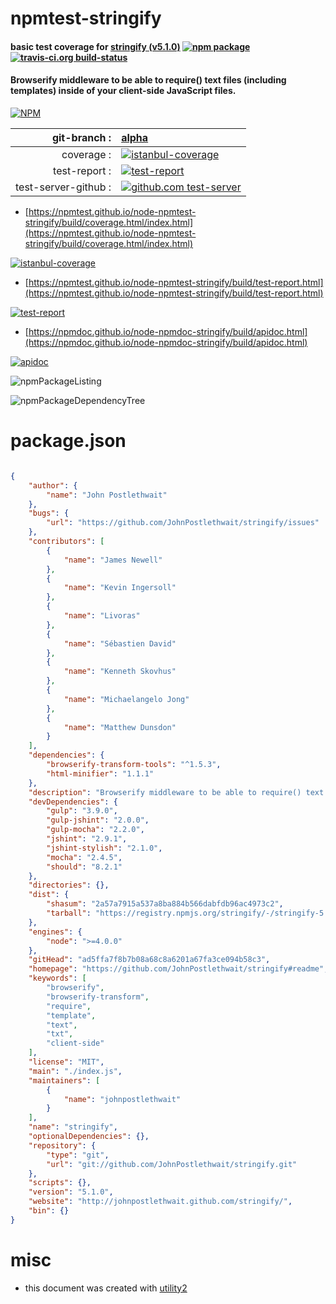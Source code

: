 # npmtest-stringify

#### basic test coverage for  [stringify (v5.1.0)](https://github.com/JohnPostlethwait/stringify#readme)  [![npm package](https://img.shields.io/npm/v/npmtest-stringify.svg?style=flat-square)](https://www.npmjs.org/package/npmtest-stringify) [![travis-ci.org build-status](https://api.travis-ci.org/npmtest/node-npmtest-stringify.svg)](https://travis-ci.org/npmtest/node-npmtest-stringify)

#### Browserify middleware to be able to require() text files (including templates) inside of your client-side JavaScript files.

[![NPM](https://nodei.co/npm/stringify.png?downloads=true&downloadRank=true&stars=true)](https://www.npmjs.com/package/stringify)

| git-branch : | [alpha](https://github.com/npmtest/node-npmtest-stringify/tree/alpha)|
|--:|:--|
| coverage : | [![istanbul-coverage](https://npmtest.github.io/node-npmtest-stringify/build/coverage.badge.svg)](https://npmtest.github.io/node-npmtest-stringify/build/coverage.html/index.html)|
| test-report : | [![test-report](https://npmtest.github.io/node-npmtest-stringify/build/test-report.badge.svg)](https://npmtest.github.io/node-npmtest-stringify/build/test-report.html)|
| test-server-github : | [![github.com test-server](https://npmtest.github.io/node-npmtest-stringify/GitHub-Mark-32px.png)](https://npmtest.github.io/node-npmtest-stringify/build/app/index.html) | | build-artifacts : | [![build-artifacts](https://npmtest.github.io/node-npmtest-stringify/glyphicons_144_folder_open.png)](https://github.com/npmtest/node-npmtest-stringify/tree/gh-pages/build)|

- [https://npmtest.github.io/node-npmtest-stringify/build/coverage.html/index.html](https://npmtest.github.io/node-npmtest-stringify/build/coverage.html/index.html)

[![istanbul-coverage](https://npmtest.github.io/node-npmtest-stringify/build/screenCapture.buildCi.browser.%252Ftmp%252Fbuild%252Fcoverage.lib.html.png)](https://npmtest.github.io/node-npmtest-stringify/build/coverage.html/index.html)

- [https://npmtest.github.io/node-npmtest-stringify/build/test-report.html](https://npmtest.github.io/node-npmtest-stringify/build/test-report.html)

[![test-report](https://npmtest.github.io/node-npmtest-stringify/build/screenCapture.buildCi.browser.%252Ftmp%252Fbuild%252Ftest-report.html.png)](https://npmtest.github.io/node-npmtest-stringify/build/test-report.html)

- [https://npmdoc.github.io/node-npmdoc-stringify/build/apidoc.html](https://npmdoc.github.io/node-npmdoc-stringify/build/apidoc.html)

[![apidoc](https://npmdoc.github.io/node-npmdoc-stringify/build/screenCapture.buildCi.browser.%252Ftmp%252Fbuild%252Fapidoc.html.png)](https://npmdoc.github.io/node-npmdoc-stringify/build/apidoc.html)

![npmPackageListing](https://npmtest.github.io/node-npmtest-stringify/build/screenCapture.npmPackageListing.svg)

![npmPackageDependencyTree](https://npmtest.github.io/node-npmtest-stringify/build/screenCapture.npmPackageDependencyTree.svg)



# package.json

```json

{
    "author": {
        "name": "John Postlethwait"
    },
    "bugs": {
        "url": "https://github.com/JohnPostlethwait/stringify/issues"
    },
    "contributors": [
        {
            "name": "James Newell"
        },
        {
            "name": "Kevin Ingersoll"
        },
        {
            "name": "Livoras"
        },
        {
            "name": "Sébastien David"
        },
        {
            "name": "Kenneth Skovhus"
        },
        {
            "name": "Michaelangelo Jong"
        },
        {
            "name": "Matthew Dunsdon"
        }
    ],
    "dependencies": {
        "browserify-transform-tools": "^1.5.3",
        "html-minifier": "1.1.1"
    },
    "description": "Browserify middleware to be able to require() text files (including templates) inside of your client-side JavaScript files.",
    "devDependencies": {
        "gulp": "3.9.0",
        "gulp-jshint": "2.0.0",
        "gulp-mocha": "2.2.0",
        "jshint": "2.9.1",
        "jshint-stylish": "2.1.0",
        "mocha": "2.4.5",
        "should": "8.2.1"
    },
    "directories": {},
    "dist": {
        "shasum": "2a57a7915a537a8ba884b566dabfdb96ac4973c2",
        "tarball": "https://registry.npmjs.org/stringify/-/stringify-5.1.0.tgz"
    },
    "engines": {
        "node": ">=4.0.0"
    },
    "gitHead": "ad5ffa7f8b7b08a68c8a6201a67fa3ce094b58c3",
    "homepage": "https://github.com/JohnPostlethwait/stringify#readme",
    "keywords": [
        "browserify",
        "browserify-transform",
        "require",
        "template",
        "text",
        "txt",
        "client-side"
    ],
    "license": "MIT",
    "main": "./index.js",
    "maintainers": [
        {
            "name": "johnpostlethwait"
        }
    ],
    "name": "stringify",
    "optionalDependencies": {},
    "repository": {
        "type": "git",
        "url": "git://github.com/JohnPostlethwait/stringify.git"
    },
    "scripts": {},
    "version": "5.1.0",
    "website": "http://johnpostlethwait.github.com/stringify/",
    "bin": {}
}
```



# misc
- this document was created with [utility2](https://github.com/kaizhu256/node-utility2)
